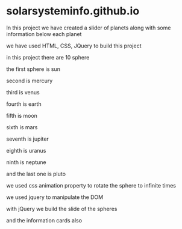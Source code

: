 # solarsysteminfo.github.io
In this project we have created a slider of planets along with some information below each planet

we have used HTML, CSS, JQuery to build this project

in this project there are 10 sphere

the first sphere is sun

second is mercury

third is venus

fourth is earth

fifth is moon

sixth is mars

seventh is jupiter

eighth is uranus

ninth is neptune 

and the last one is pluto

we used css animation property to rotate the sphere to infinite times

we used jquery to manipulate the DOM 

with jQuery we build the slide of the spheres 

and the information cards also
